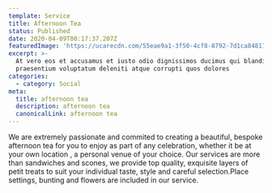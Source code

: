 ```yaml
---
template: Service
title: Afternoon Tea
status: Published
date: 2020-04-09T00:17:37.207Z
featuredImage: 'https://ucarecdn.com/55eae9a1-3f50-4cf8-8792-7d1ca8481779/'
excerpt: >-
  At vero eos et accusamus et iusto odio dignissimos ducimus qui blanditiis
  praesentium voluptatum deleniti atque corrupti quos dolores
categories:
  - category: Social
meta:
  title: afternoon tea
  description: afternoon tea
  canonicalLink: afternoon tea
---
```


We are extremely passionate and commited to creating a beautiful, bespoke afternoon tea for you to enjoy as part of any celebration, whether it be at your own location , a personal venue of your choice. Our services are more than sandwiches and scones, we provide top quality, exquisite layers of petit treats to suit your individual taste, style and careful selection.Place settings, bunting and flowers are included in our service.
